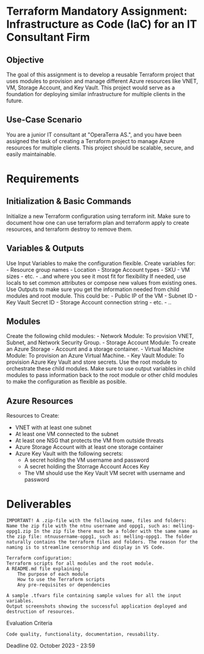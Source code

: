 # Terraform Mandatory Assignment: Infrastructure as Code (IaC) for an IT Consultant Firm

## Objective
The goal of this assignment is to develop a reusable Terraform project that uses modules to provision and manage different Azure resources like VNET, VM, Storage Account, and Key Vault. This project would serve as a foundation for deploying similar infrastructure for multiple clients in the future.

## Use-Case Scenario
You are a junior IT consultant at "OperaTerra AS.", and you have been assigned the task of creating a Terraform project to manage Azure resources for multiple clients. This project should be scalable, secure, and easily maintainable.

# Requirements

## Initialization & Basic Commands

Initialize a new Terraform configuration using terraform init.
Make sure to document how one can use terraform plan and terraform apply to create resources, and terraform destroy to remove them.

## Variables & Outputs

Use Input Variables to make the configuration flexible. Create variables for:
    - Resource group names
    - Location
    - Storage Account types
    - SKU
    - VM sizes
    - etc.
    - ..and where you see it most fit for flexibility
If needed, use locals to set common attributes or compose new values from existing ones.
Use Outputs to make sure you get the information needed from child modules and root module. This could be:
    - Public IP of the VM
    - Subnet ID
    - Key Vault Secret ID
    - Storage Account connection string
    - etc.
    - ..

## Modules

Create the following child modules:
    - Network Module: To provision VNET, Subnet, and Network Security Group.
    - Storage Account Module: To create an Azure Storage - Account and a storage container.
    - Virtual Machine Module: To provision an Azure Virtual Machine.
    - Key Vault Module: To provision Azure Key Vault and store secrets.
Use the root module to orchestrate these child modules.
Make sure to use output variables in child modules to pass information back to the root module or other child modules to make the configuration as flexible as posible.

## Azure Resources

Resources to Create:
- VNET with at least one subnet
- At least one VM connected to the subnet
- At least one NSG that protects the VM from outside threats
- Azure Storage Account with at least one storage container
-  Azure Key Vault with the following secrets:
    - A secret holding the VM username and password
    - A secret holding the Storrage Account Acces Key
    - The VM should use the Key Vault VM secret with username and password 

# Deliverables

    IMPORTANT! A .zip-file with the following name, files and folders: Name the zip file with the ntnu username and oppg1, such as: melling-oppg1.zip In the zip file there must be a folder with the same name as the zip file: ntnuusername-oppg1, such as: melling-oppg1. The folder naturally contains the terraform files and folders. The reason for the naming is to streamline censorship and display in VS Code.

    Terraform configuration:
    Terraform scripts for all modules and the root module.
    A README.md file explaining:
        The purpose of each module
        How to use the Terraform scripts
        Any pre-requisites or dependencies

    A sample .tfvars file containing sample values for all the input variables.
    Output screenshots showing the successful application deployed and destruction of resources.

Evaluation Criteria

    Code quality, functionality, documentation, reusability.

Deadline
02. October 2023 - 23:59
